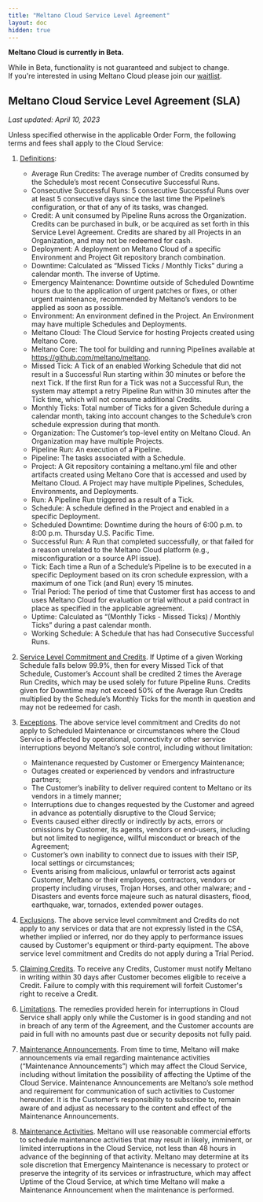 ```yaml
---
title: "Meltano Cloud Service Level Agreement"
layout: doc
hidden: true
---
```

<div class="notification is-info">
  <p><strong>Meltano Cloud is currently in Beta.</strong></p>
  <p>While in Beta, functionality is not guaranteed and subject to change. <br> If you're interested in using Meltano Cloud please join our <a href="https://meltano.com/cloud/">waitlist</a>.</p>
</div>

## Meltano Cloud Service Level Agreement (SLA)

_Last updated: April 10, 2023_

Unless specified otherwise in the applicable Order Form, the following terms and fees shall apply to the Cloud Service:

1. <u>Definitions</u>:
    - Average Run Credits: The average number of Credits consumed by the Schedule’s most recent Consecutive Successful Runs.
    - Consecutive Successful Runs: 5 consecutive Successful Runs over at least 5 consecutive days since the last time the Pipeline’s configuration, or that of any of its tasks, was changed.
    - Credit: A unit consumed by Pipeline Runs across the Organization. Credits can be purchased in bulk, or be acquired as set forth in this Service Level Agreement. Credits are shared by all Projects in an Organization, and may not be redeemed for cash.
    - Deployment: A deployment on Meltano Cloud of a specific Environment and Project Git repository branch combination.
    - Downtime: Calculated as “Missed Ticks / Monthly Ticks” during a calendar month. The inverse of Uptime.
    - Emergency Maintenance: Downtime outside of Scheduled Downtime hours due to the application of urgent patches or fixes, or other urgent maintenance, recommended by Meltano’s vendors to be applied as soon as possible.
    - Environment: An environment defined in the Project. An Environment may have multiple Schedules and Deployments.
    - Meltano Cloud: The Cloud Service for hosting Projects created using Meltano Core.
    - Meltano Core: The tool for building and running Pipelines available at https://github.com/meltano/meltano.
    - Missed Tick: A Tick of an enabled Working Schedule that did not result in a Successful Run starting within 30 minutes or before the next Tick. If the first Run for a Tick was not a Successful Run, the system may attempt a retry Pipeline Run within 30 minutes after the Tick time, which will not consume additional Credits.
    - Monthly Ticks: Total number of Ticks for a given Schedule during a calendar month, taking into account changes to the Schedule’s cron schedule expression during that month.
    - Organization: The Customer’s top-level entity on Meltano Cloud. An Organization may have multiple Projects.
    - Pipeline Run: An execution of a Pipeline.
    - Pipeline: The tasks associated with a Schedule.
    - Project: A Git repository containing a meltano.yml file and other artifacts created using Meltano Core that is accessed and used by Meltano Cloud. A Project may have multiple Pipelines, Schedules, Environments, and Deployments.
    - Run: A Pipeline Run triggered as a result of a Tick.
    - Schedule: A schedule defined in the Project and enabled in a specific Deployment.
    - Scheduled Downtime: Downtime during the hours of 6:00 p.m. to 8:00 p.m. Thursday U.S. Pacific Time.
    - Successful Run: A Run that completed successfully, or that failed for a reason unrelated to the Meltano Cloud platform (e.g., misconfiguration or a source API issue).
    - Tick: Each time a Run of a Schedule’s Pipeline is to be executed in a specific Deployment based on its cron schedule expression, with a maximum of one Tick (and Run) every 15 minutes.
    - Trial Period: The period of time that Customer first has access to and uses Meltano Cloud for evaluation or trial without a paid contract in place as specified in the applicable agreement.
    - Uptime: Calculated as “(Monthly Ticks - Missed Ticks) / Monthly Ticks” during a past calendar month.
    - Working Schedule: A Schedule that has had Consecutive Successful Runs.

2. <u>Service Level Commitment and Credits</u>. If Uptime of a given Working Schedule falls below 99.9%, then for every Missed Tick of that Schedule, Customer’s Account shall be credited 2 times the Average Run Credits, which may be used solely for future Pipeline Runs. Credits given for Downtime may not exceed 50% of the Average Run Credits multiplied by the Schedule’s Monthly Ticks for the month in question and may not be redeemed for cash.

3. <u>Exceptions</u>. The above service level commitment and Credits do not apply to Scheduled Maintenance or circumstances where the Cloud Service is affected by operational, connectivity or other service interruptions beyond Meltano’s sole control, including without limitation:
    - Maintenance requested by Customer or Emergency Maintenance;
    - Outages created or experienced by vendors and infrastructure partners;
    - The Customer’s inability to deliver required content to Meltano or its vendors in a timely manner;
    - Interruptions due to changes requested by the Customer and agreed in advance as potentially disruptive to the Cloud Service;
    - Events caused either directly or indirectly by acts, errors or omissions by Customer, its agents, vendors or end-users, including but not limited to negligence, willful misconduct or breach of the Agreement;
    - Customer’s own inability to connect due to issues with their ISP, local settings or circumstances;
    - Events arising from malicious, unlawful or terrorist acts against Customer, Meltano or their employees, contractors, vendors or property including viruses, Trojan Horses, and other malware; and
    -Disasters and events force majeure such as natural disasters, flood, earthquake, war, tornados, extended power outages.

4. <u>Exclusions</u>. The above service level commitment and Credits do not apply to any services or data that are not expressly listed in the CSA, whether implied or inferred, nor do they apply to performance issues caused by Customer's equipment or third-party equipment. The above service level commitment and Credits do not apply during a Trial Period.

5. <u>Claiming Credits</u>. To receive any Credits, Customer must notify Meltano in writing within 30 days after Customer becomes eligible to receive a Credit. Failure to comply with this requirement will forfeit Customer's right to receive a Credit.

6. <u>Limitations</u>. The remedies provided herein for interruptions in Cloud Service shall apply only while the Customer is in good standing and not in breach of any term of the Agreement, and the Customer accounts are paid in full with no amounts past due or security deposits not fully paid.

7. <u>Maintenance Announcements</u>. From time to time, Meltano will make announcements via email regarding maintenance activities (“Maintenance Announcements”) which may affect the Cloud Service, including without limitation the possibility of affecting the Uptime of the Cloud Service. Maintenance Announcements are Meltano’s sole method and requirement for communication of such activities to Customer hereunder. It is the Customer’s responsibility to subscribe to, remain aware of and adjust as necessary to the content and effect of the Maintenance Announcements.

8. <u>Maintenance Activities</u>. Meltano will use reasonable commercial efforts to schedule maintenance activities that may result in likely, imminent, or limited interruptions in the Cloud Service, not less than 48 hours in advance of the beginning of that activity. Meltano may determine at its sole discretion that Emergency Maintenance is necessary to protect or preserve the integrity of its services or infrastructure, which may affect Uptime of the Cloud Service, at which time Meltano will make a Maintenance Announcement when the maintenance is performed.
